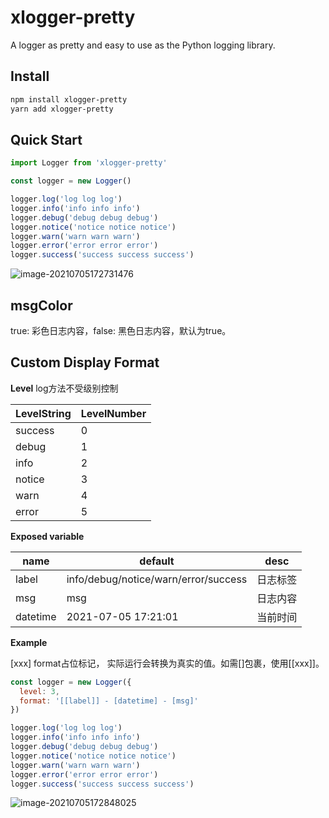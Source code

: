 # xlogger-pretty

A logger as pretty and easy to use as the Python logging library.



## Install

```bash
npm install xlogger-pretty
yarn add xlogger-pretty
```



## Quick Start

```js
import Logger from 'xlogger-pretty'

const logger = new Logger()

logger.log('log log log')
logger.info('info info info')
logger.debug('debug debug debug')
logger.notice('notice notice notice')
logger.warn('warn warn warn')
logger.error('error error error')
logger.success('success success success')
```

![image-20210705172731476](https://tva1.sinaimg.cn/large/008i3skNly1gs67afsqymj30ue0cc3z6.jpg)



## msgColor

true: 彩色日志内容，false: 黑色日志内容，默认为true。



## Custom Display Format

**Level**
log方法不受级别控制

| LevelString | LevelNumber |
| ----------- | ----------- |
| success     | 0           |
| debug       | 1           |
| info        | 2           |
| notice      | 3           |
| warn        | 4           |
| error       | 5           |



**Exposed variable**

| name     | default                              | desc     |
| -------- | ------------------------------------ | -------- |
| label    | info/debug/notice/warn/error/success | 日志标签 |
| msg      | msg                                  | 日志内容 |
| datetime | 2021-07-05 17:21:01                  | 当前时间 |



**Example**

[xxx] format占位标记， 实际运行会转换为真实的值。如需[]包裹，使用[[xxx]]。

```js
const logger = new Logger({
  level: 3,
  format: '[[label]] - [datetime] - [msg]'
})

logger.log('log log log')
logger.info('info info info')
logger.debug('debug debug debug')
logger.notice('notice notice notice')
logger.warn('warn warn warn')
logger.error('error error error')
logger.success('success success success')
```

![image-20210705172848025](https://tva1.sinaimg.cn/large/008i3skNly1gs67bprwayj30zg05iq3m.jpg)



